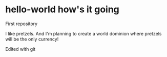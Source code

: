 # hello-world how's it going
First repository

I like pretzels. And I'm planning to create a world dominion where pretzels will be the only currency!

Edited with git